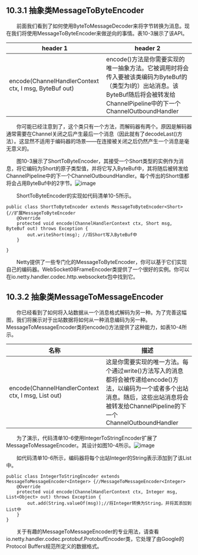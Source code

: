 ## 10.3.1 抽象类MessageToByteEncoder

&emsp;&emsp;前面我们看到了如何使用ByteToMessageDecoder来将字节转换为消息。现在我们将使用MessageToByteEncoder来做逆向的事情。表10-3展示了该API。

header 1 | header 2
---|---
encode(ChannelHandlerContext ctx, I msg, ByteBuf out) | encode()方法是你需要实现的唯一抽象方法。它被调用时将会传入要被该类编码为ByteBuf的（类型为I的）出站消息。该ByteBuf随后将会被转发给ChannelPipeline中的下一个ChannelOutboundHandler

&emsp;&emsp;你可能已经注意到了，这个类只有一个方法，而解码器有两个。原因是解码器通常需要在Channel关闭之后产生最后一个消息（因此就有了decodeLast()方法）。这显然不适用于编码器的场景——在连接被关闭之后仍然产生一个消息是毫无意义的。

&emsp;&emsp;图10-3展示了ShortToByteEncoder，其接受一个Short类型的实例作为消息，将它编码为Short的原子类型值，并将它写入ByteBuf中，其将随后被转发给ChannelPipeline中的下一个ChannelOutboundHandler。每个传出的Short值都将会占用ByteBuf中的2字节。![image](http://img.blog.csdn.net/20160422162932129?watermark/2/text/aHR0cDovL2Jsb2cuY3Nkbi5uZXQv/font/5a6L5L2T/fontsize/400/fill/I0JBQkFCMA==/dissolve/70/gravity/Center)

&emsp;&emsp;ShortToByteEncoder的实现如代码清单10-5所示。
```
public class ShortToByteEncoder extends MessageToByteEncoder<Short> {//扩展MessageToByteEncoder
    @Override
    protected void encode(ChannelHandlerContext ctx, Short msg, ByteBuf out) throws Exception {
        out.writeShort(msg); //将Short写入ByteBuf中
    } 
    
}
```
&emsp;&emsp;Netty提供了一些专门化的MessageToByteEncoder，你可以基于它们实现自己的编码器。WebSocket08FrameEncoder类提供了一个很好的实例。你可以在io.netty.handler.codec.http.websocketx包中找到它。

## 10.3.2 抽象类MessageToMessageEncoder

&emsp;&emsp;你已经看到了如何将入站数据从一个消息格式解码为另一种。为了完善这幅图，我们将展示对于出站数据将如何从一种消息编码为另一种。MessageToMessageEncoder类的encode()方法提供了这种能力，如表10-4所示。

名称 | 描述
---|---
encode(ChannelHandlerContext ctx, I msg, List<Object> out) | 这是你需要实现的唯一方法。每个通过write()方法写入的消息都将会被传递给encode()方法，以编码为一个或者多个出站消息。随后，这些出站消息将会被转发给ChannelPipeline的下一个ChannelOutboundHandler

&emsp;&emsp;为了演示，代码清单10-6使用IntegerToStringEncoder扩展了MessageToMessageEncoder。其设计如图10-4所示。![image](http://img.blog.csdn.net/20160423091941547?watermark/2/text/aHR0cDovL2Jsb2cuY3Nkbi5uZXQv/font/5a6L5L2T/fontsize/400/fill/I0JBQkFCMA==/dissolve/70/gravity/Center)

&emsp;&emsp;如代码清单10-6所示，编码器将每个出站Integer的String表示添加到了该List中。
```
public class IntegerToStringEncoder extends MessageToMessageEncoder<Integer> {//MessageToMessageEncoder<Integer>
    @Override
    protected void encode(ChannelHandlerContext ctx, Integer msg, List<Object> out) throws Exception {
        out.add(String.valueOf(msg));//将Integer转换为String，并将其添加到List中
    }
}
```
&emsp;&emsp;关于有趣的MessageToMessageEncoder的专业用法，请查看io.netty.handler.codec.protobuf.ProtobufEncoder类，它处理了由Google的Protocol Buffers规范所定义的数据格式。